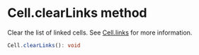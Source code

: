 # Cell.clearLinks method

Clear the list of linked cells. See [Cell.links](Cell.links.md) for more information.

```typescript
Cell.clearLinks(): void
```
